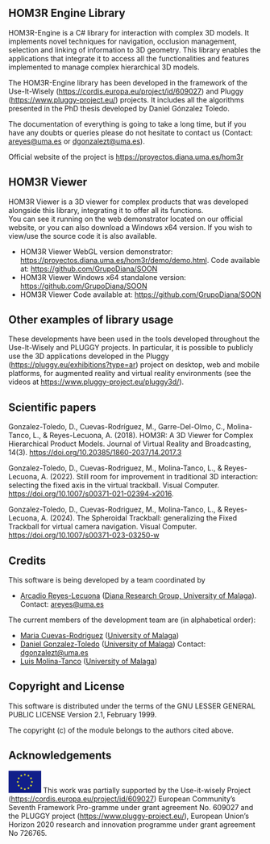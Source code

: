 ## HOM3R Engine Library

HOM3R-Engine is a C# library for interaction with complex 3D models. It implements novel techniques for navigation, occlusion management, selection and linking of information to 3D geometry. This library enables the applications that integrate it to access all the functionalities and features implemented to manage complex hierarchical 3D models.

The HOM3R-Engine library has been developed in the framework of the Use-It-Wisely (https://cordis.europa.eu/project/id/609027) and Pluggy (https://www.pluggy-project.eu/) projects. It includes all the algorithms presented in the PhD thesis developed by Daniel Gónzalez Toledo. 

The documentation of everything is going to take a long time, but if you have any doubts or queries please do not hesitate to contact us (Contact: areyes@uma.es or dgonzalezt@uma.es).

Official website of the project is https://proyectos.diana.uma.es/hom3r

## HOM3R Viewer

HOM3R Viewer is a 3D viewer for complex products that was developed alongside this library, integrating it to offer all its functions.  
You can see it running on the web demonstrator located on our official website, or you can also download a Windows x64 version. If you wish to view/use the source code it is also available.

* HOM3R Viewer WebGL version demonstrator: https://proyectos.diana.uma.es/hom3r/demo/demo.html. Code available at: https://github.com/GrupoDiana/SOON
* HOM3R Viewer Windows x64 standalone version: https://github.com/GrupoDiana/SOON
* HOM3R Viewer Code available at: https://github.com/GrupoDiana/SOON

## Other examples of library usage

These developments have been used in the tools developed throughout the Use-It-Wisely and PLUGGY projects. In particular, it is possible to publicly use the 3D applications developed in the Pluggy (https://pluggy.eu/exhibitions?type=ar) project on desktop, web and mobile platforms, for augmented reality and virtual reality environments (see the videos at https://www.pluggy-project.eu/pluggy3d/).


## Scientific papers
Gonzalez-Toledo, D., Cuevas-Rodríguez, M., Garre-Del-Olmo, C., Molina-Tanco, L., & Reyes-Lecuona, A. (2018). HOM3R: A 3D Viewer for Complex Hierarchical Product Models. Journal of Virtual Reality and Broadcasting, 14(3). https://doi.org/10.20385/1860-2037/14.2017.3

Gonzalez-Toledo, D., Cuevas-Rodriguez, M., Molina-Tanco, L., & Reyes-Lecuona, A. (2022). Still room for improvement in traditional 3D interaction: selecting the fixed axis in the virtual trackball. Visual Computer. https://doi.org/10.1007/s00371-021-02394-x2016.

Gonzalez-Toledo, D., Cuevas-Rodriguez, M., Molina-Tanco, L., & Reyes-Lecuona, A. (2024). The Spheroidal Trackball: generalizing the Fixed Trackball for virtual camera navigation. Visual Computer. https://doi.org/10.1007/s00371-023-03250-w


## Credits

This software is being developed by a team coordinated by 
- [Arcadio Reyes-Lecuona](https://github.com/areyesl) ([Diana Research Group, University of Malaga](https://www.diana.uma.es/?page_id=53)). Contact: areyes@uma.es

The current members of the development team are (in alphabetical order):
- [Maria Cuevas-Rodriguez](https://github.com/mariacuevas) ([University of Malaga](https://www.uma.es/))
- [Daniel Gonzalez-Toledo](https://github.com/dgonzalezt) ([University of Malaga](https://www.uma.es/)) Contact: dgonzalezt@uma.es
- [Luis Molina-Tanco](https://github.com/lmtanco) ([University of Malaga](https://www.uma.es/))


## Copyright and License

This software is distributed under the terms of the GNU LESSER GENERAL PUBLIC LICENSE Version 2.1, February 1999.

The copyright (c) of the module belongs to the authors cited above. 

## Acknowledgements 

![European Union](docs/images/EU_flag.png "European Union") This work was partially supported by the Use-it-wisely Project (https://cordis.europa.eu/project/id/609027) European Community’s Seventh Framework Pro-gramme under grant agreement No. 609027 and the PLUGGY project (https://www.pluggy-project.eu/), European Union’s Horizon 2020 research and innovation programme under grant agreement No 726765. 
